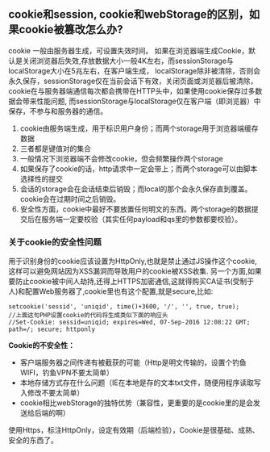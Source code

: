 ## cookie和session, cookie和webStorage的区别，如果cookie被篡改怎么办?

cookie 一般由服务器生成，可设置失效时间。
如果在浏览器端生成Cookie，默认是关闭浏览器后失效,存放数据大小一般4K左右，而sessionStorage与localStorage大小在5兆左右，在客户端生成，
localStorage除非被清除，否则会永久保存，sessionStorage仅在当前会话下有效，关闭页面或浏览器后被清除，
cookie在与服务器端通信每次都会携带在HTTP头中，如果使用cookie保存过多数据会带来性能问题,
而sessionStorage与localStorage仅在客户端（即浏览器）中保存，不参与和服务器的通信。

1. cookie由服务端生成，用于标识用户身份；而两个storage用于浏览器端缓存数据
2. 三者都是键值对的集合
3. 一般情况下浏览器端不会修改cookie，但会频繁操作两个storage
4. 如果保存了cookie的话，http请求中一定会带上；而两个storage可以由脚本选择性的提交
5. 会话的storage会在会话结束后销毁；而local的那个会永久保存直到覆盖。cookie会在过期时间之后销毁。
6. 安全性方面，cookie中最好不要放置任何明文的东西。两个storage的数据提交后在服务端一定要校验（其实任何payload和qs里的参数都要校验）。

### 关于cookie的安全性问题

用于识别身份的cookie应该设置为HttpOnly,也就是禁止通过JS操作这个cookie,这样可以避免网站因为XSS漏洞而导致用户的cookie被XSS收集.
另一个方面,如果要防止cookie被中间人劫持,还得上HTTPS加密通信,这就得购买CA证书(受制于人)和配置Web服务器了,cookie里也有这个配置,就是secure,比如:
```
setcookie('sessid', 'uniqid', time()+3600, '/', '', true, true);
//上面这句PHP设置cookie的代码将生成类似下面的响应头
//Set-Cookie: sessid=uniqid; expires=Wed, 07-Sep-2016 12:08:22 GMT; path=/; secure; httponly
```

**Cookie的不安全性：**
- 客户端服务器之间传递有被截获的可能（Http是明文传输的，设置个钓鱼WIFI，钓鱼VPN不要太简单）
- 本地存储方式存在什么问题（IE在本地是存的文本txt文件，随便用程序读取写入修改不要太简单）
- cookie相比webStorage的独特优势（兼容性，更重要的是cookie里的是会发送给后端的啊）

使用Https，标注HttpOnly，设定有效期（后端检验），Cookie是很基础、成熟、安全的东西了。
